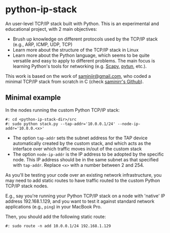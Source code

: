 # python-ip-stack

An user-level TCP/IP stack built with Python. 
This is an experimental and educational project, with 2 main objectives:

* Brush up knowledge on different protocols used by the TCP/IP stack (e.g., ARP, ICMP, UDP, TCP)
* Learn more about the structure of the TCP/IP stack in Linux
* Learn more about the Python language, which seems to be quite versatile and 
easy to apply to different problems. The main focus is learning Python's 
tools for networking (e.g. [Scapy](http://www.secdev.org/projects/scapy/), 
[pytun](https://pypi.python.org/pypi/python-pytun/2.2.1), etc.).

This work is based on the work of saminiir@gmail.com, who coded 
a minimal TCP/IP stack from scratch in C (check [saminirr's Github](https://github.com/saminiir/level-ip)).

## Minimal example

In the nodes running the custom Python TCP/IP stack:

```
#: cd <python-ip-stack-dir>/src
#: sudo python stack.py --tap-addr='10.0.0.1/24' --node-ip-addr='10.0.0.<x>'
```

* The option `tap-addr` sets the subnet address for the TAP device automatically created by the custom stack, and which acts as the interface over which traffic moves in/out of the custom stack
* The option `node-ip-addr` is the IP address to be adopted by the specific node. This IP address should be in the same subnet as that specified with `tap-addr`. Replace `<x>` with a number between 2 and 254.

As you'll be testing your code over an existing network infrastructure, you may need to add static routes to have traffic routed to the custom Python TCP/IP stack nodes.

E.g., say you're running your Python TCP/IP stack on a node with 'native' IP address 192.168.1.129, and you want to test it against standard network applications (e.g., `ping`) in your MacBook Pro.

Then, you should add the following static route:

```
#: sudo route -n add 10.0.0.1/24 192.168.1.129
```
